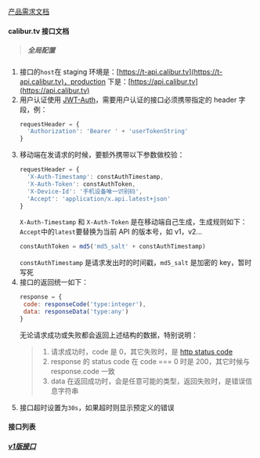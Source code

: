 [产品需求文档](/)
#### calibur.tv 接口文档

> ##### 全局配置

1. 接口的`host`在 staging 环境是：[https://t-api.calibur.tv](https://t-api.calibur.tv)，production 下是：[https://api.calibur.tv](https://api.calibur.tv)
2. 用户认证使用 [JWT-Auth](https://auth0.com/docs/jwt)，需要用户认证的接口必须携带指定的 header 字段，例：
    ```javascript
    requestHeader = {
      'Authorization': 'Bearer ' + 'userTokenString'
    }
    ```
3. 移动端在发请求的时候，要额外携带以下参数做校验：
    ```javascript
    requestHeader = {
      'X-Auth-Timestamp': constAuthTimestamp,
      'X-Auth-Token': constAuthToken,
      'X-Device-Id': '手机设备唯一识别码',
      'Accept': 'application/x.api.latest+json'
    }
    ```
    `X-Auth-Timestamp` 和 `X-Auth-Token` 是在移动端自己生成，生成规则如下：
    `Accept`中的`latest`要替换为当前 API 的版本号，如 v1，v2...
    ```javascript
    constAuthToken = md5('md5_salt' + constAuthTimestamp)
    ```
    `constAuthTimestamp` 是请求发出时的时间戳，`md5_salt` 是加密的 key，暂时写死 <br/>
4. 接口的返回统一如下：
    ```javascript
    response = {
     code: responseCode('type:integer'),
     data: responseData('type:any')
    }
    ```
    无论请求成功或失败都会返回上述结构的数据，特别说明：
    > 1. 请求成功时，code 是 0，其它失败时，是 [http status code](https://baike.baidu.com/item/HTTP%E7%8A%B6%E6%80%81%E7%A0%81/5053660?fr=aladdin&fromid=11296236&fromtitle=HTTP+Status+Code) <br/>
    > 2. response 的 status code 在 code === 0 时是 200，其它时候与 response.code 一致 <br/>
    > 4. data 在返回成功时，会是任意可能的类型，返回失败时，是错误信息字符串
5. 接口超时设置为`30s`，如果超时则显示预定义的错误

#### 接口列表
##### [v1版接口](/api/v1/index)
